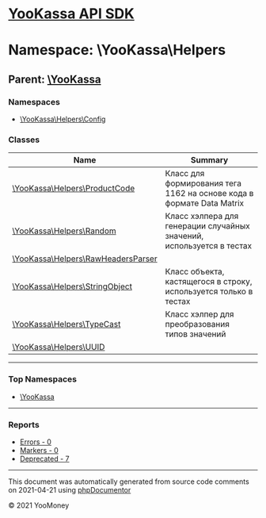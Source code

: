 # [YooKassa API SDK](../home.md)

# Namespace: \YooKassa\Helpers
## Parent: [\YooKassa](../namespaces/yookassa.md)
### Namespaces
* [\YooKassa\Helpers\Config](../namespaces/yookassa-helpers-config.md)
### Classes
| Name | Summary |
| ---- | ------- |
| [\YooKassa\Helpers\ProductCode](../classes/YooKassa-Helpers-ProductCode.md) | Класс для формирования тега 1162 на основе кода в формате Data Matrix |
| [\YooKassa\Helpers\Random](../classes/YooKassa-Helpers-Random.md) | Класс хэлпера для генерации случайных значений, используется в тестах |
| [\YooKassa\Helpers\RawHeadersParser](../classes/YooKassa-Helpers-RawHeadersParser.md) |  |
| [\YooKassa\Helpers\StringObject](../classes/YooKassa-Helpers-StringObject.md) | Класс объекта, кастящегося в строку, используется только в тестах |
| [\YooKassa\Helpers\TypeCast](../classes/YooKassa-Helpers-TypeCast.md) | Класс хэлпер для преобразования типов значений |
| [\YooKassa\Helpers\UUID](../classes/YooKassa-Helpers-UUID.md) |  |

---

### Top Namespaces

* [\YooKassa](../namespaces/yookassa.md)

---

### Reports
* [Errors - 0](../reports/errors.md)
* [Markers - 0](../reports/markers.md)
* [Deprecated - 7](../reports/deprecated.md)

---

This document was automatically generated from source code comments on 2021-04-21 using [phpDocumentor](http://www.phpdoc.org/)

&copy; 2021 YooMoney
